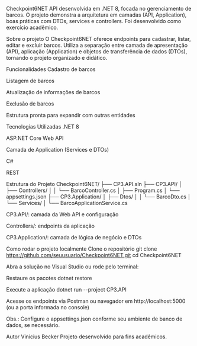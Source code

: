 Checkpoint6NET
API desenvolvida em .NET 8, focada no gerenciamento de barcos. O projeto demonstra a arquitetura em camadas (API, Application), boas práticas com DTOs, services e controllers. Foi desenvolvido como exercício acadêmico.

Sobre o projeto
O Checkpoint6NET oferece endpoints para cadastrar, listar, editar e excluir barcos. Utiliza a separação entre camada de apresentação (API), aplicação (Application) e objetos de transferência de dados (DTOs), tornando o projeto organizado e didático.

Funcionalidades
Cadastro de barcos

Listagem de barcos

Atualização de informações de barcos

Exclusão de barcos

Estrutura pronta para expandir com outras entidades

Tecnologias Utilizadas
.NET 8

ASP.NET Core Web API

Camada de Application (Services e DTOs)

C#

REST

Estrutura do Projeto
Checkpoint6NET/
├── CP3.API.sln
├── CP3.API/
│ ├── Controllers/
│ │ └── BarcoController.cs
│ ├── Program.cs
│ └── appsettings.json
├── CP3.Application/
│ ├── Dtos/
│ │ └── BarcoDto.cs
│ └── Services/
│ └── BarcoApplicationService.cs

CP3.API/: camada da Web API e configuração

Controllers/: endpoints da aplicação

CP3.Application/: camada de lógica de negócio e DTOs

Como rodar o projeto localmente
Clone o repositório
git clone https://github.com/seuusuario/Checkpoint6NET.git
cd Checkpoint6NET

Abra a solução no Visual Studio ou rode pelo terminal:

Restaure os pacotes
dotnet restore

Execute a aplicação
dotnet run --project CP3.API

Acesse os endpoints via Postman ou navegador em http://localhost:5000 (ou a porta informada no console)

Obs.: Configure o appsettings.json conforme seu ambiente de banco de dados, se necessário.

Autor
Vinicius Becker
Projeto desenvolvido para fins acadêmicos.

